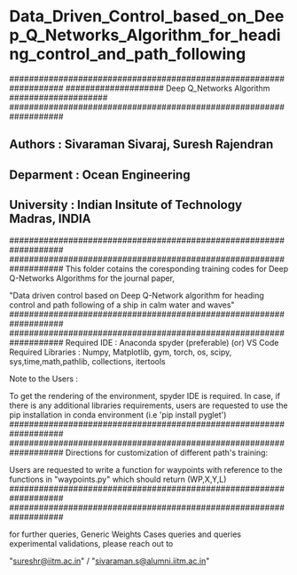 # Data_Driven_Control_based_on_Deep_Q_Networks_Algorithm_for_heading_control_and_path_following

###################################################################
#################### Deep Q_Networks Algorithm ####################
###################################################################
## Authors      : Sivaraman Sivaraj, Suresh Rajendran
## Deparment    : Ocean Engineering
## University   : Indian Insitute of Technology Madras, INDIA
###################################################################
################################################################### 
This folder cotains the coresponding training codes for Deep Q-Networks Algorithms for the journal paper,

"Data driven control based on Deep Q-Network algorithm for heading control
and path following of a ship in calm water and waves" 
###################################################################
###################################################################
Required IDE       : Anaconda spyder (preferable) (or) VS Code 
Required Libraries : Numpy, Matplotlib, gym, torch, os, scipy, sys,time,math,pathlib, collections, itertools

Note to the Users  :

To get the rendering of the environment, spyder IDE is required. In case, if there is any additional libraries requirements,
users are requested to use the pip installation in conda environment (i.e 'pip install pyglet')
###################################################################
###################################################################
Directions for customization of different path's training:

Users are requested to write a function for waypoints with reference to the functions in "waypoints.py" which should return (WP,X,Y,L)
###################################################################
################################################################### 

for further queries, Generic Weights Cases queries and queries experimental validations, please reach out to

"sureshr@iitm.ac.in" / "sivaraman.s@alumni.iitm.ac.in"

